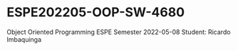 # ESPE202205-OOP-SW-4680
Object Oriented Programming ESPE Semester 2022-05-08
Student: Ricardo Imbaquinga

